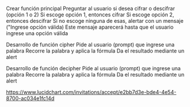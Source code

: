 Crear función principal
Preguntar al usuario si desea cifrar o descifrar (opción 1 o 2)
Si escoge opción 1, entonces cifrar
Si escoge opción 2, entonces descifrar
Si no escoge ninguna de esas, alertar con un mensaje ("Ingrese opción válida)
Este mensaje aparecerá hasta que el usuario ingrese una opción válida

Desarrollo de función cipher
Pide al usuario (prompt) que ingrese una palabra
Recorre la palabra y aplica la fórmula
Da el resultado mediante un alert

Desarrollo de función decipher
Pide al usuario (prompt) que ingrese una palabra
Recorre la palabra y aplica la fórmula
Da el resultado mediante un alert







https://www.lucidchart.com/invitations/accept/e2bb7d3e-bde4-4e54-8700-ac034e1fc14d
